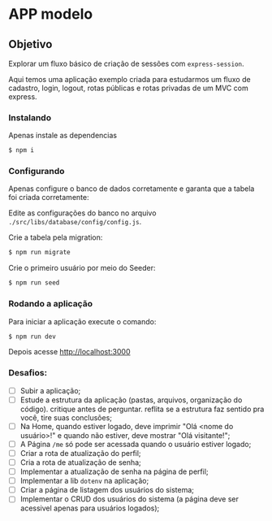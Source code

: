 APP modelo
===

## Objetivo

Explorar um fluxo básico de criação de sessões com `express-session`.

Aqui temos uma aplicação exemplo criada para estudarmos um fluxo de cadastro, login, logout, rotas públicas e rotas privadas de um MVC com express.

### Instalando

Apenas instale as dependencias
```sh
$ npm i
```

### Configurando

Apenas configure o banco de dados corretamente e garanta que a tabela foi criada corretamente:

Edite as configurações do banco no arquivo `./src/libs/database/config/config.js`.


Crie a tabela pela migration:
```sh
$ npm run migrate
```

Crie o primeiro usuário por meio do Seeder:
```sh
$ npm run seed
```

### Rodando a aplicação

Para iniciar a aplicação execute o comando:
```sh
$ npm run dev
```

Depois acesse [http://localhost:3000](http://localhost:3000)


### Desafios:

- [ ] Subir a aplicação;
- [ ] Estude a estrutura da aplicação (pastas, arquivos, organização do código). critique antes de perguntar. reflita se a estrutura faz sentido pra você, tire suas conclusões;
- [ ] Na Home, quando estiver logado, deve imprimir "Olá <nome do usuário>!" e quando não estiver, deve mostrar "Olá visitante!";
- [ ] A Página `/me` só pode ser acessada quando o usuário estiver logado;
- [ ] Criar a rota de atualização do perfil;
- [ ] Cria a rota de atualização de senha;
- [ ] Implementar a atualização de senha na página de perfil;
- [ ] Implementar a lib `dotenv` na aplicação;
- [ ] Criar a página de listagem dos usuários do sistema;
- [ ] Implementar o CRUD dos usuários do sistema (a página deve ser acessivel apenas para usuários logados);